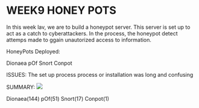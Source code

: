 # WEEK9 HONEY POTS

In this week lav, we are to build a honeypot server. This server is set up to act as a catch to cyberattackers. In the process, the honeypot detect attemps made to ggain unautorized access to information.

HoneyPots Deployed:

Dionaea
pOf
Snort
Conpot

ISSUES:
The set up process process or installation was long and confusing

SUMMARY:
![](./Question_1.gif)

Dionaea(144)
pOf(51)
Snort(17)
Conpot(1)


